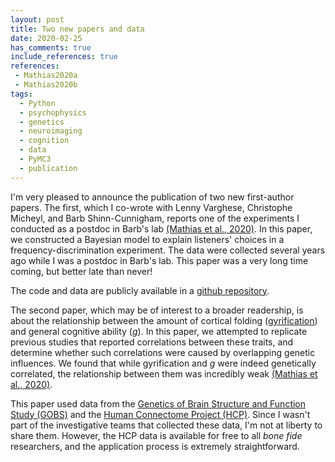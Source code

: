 ```yaml
---
layout: post
title: Two new papers and data
date: 2020-02-25
has_comments: true
include_references: true
references:
 - Mathias2020a
 - Mathias2020b
tags:
  - Python
  - psychophysics
  - genetics
  - neuroimaging
  - cognition
  - data
  - PyMC3
  - publication
---
```


I'm very pleased to announce the publication of two new first-author papers. The first, which I co-wrote with Lenny
Varghese, Christophe Micheyl, and Barb Shinn-Cunnigham, reports one of the experiments I conducted as a postdoc in
Barb's lab [(Mathias et al., 2020)](#Mathias2020a). In this paper, we constructed a Bayesian model to explain listeners'
choices in a frequency-discrimination experiment. The data were collected several years ago while I was a postdoc in
Barb's lab. This paper was a very long time coming, but better late than never!

The code and data are publicly available in a [github repository](https://github.com/sammosummo/PerceptualAnchorsPublic).

The second paper, which may be of interest to a broader readership, is about the relationship between the amount of
cortical folding ([gyrification](https://en.wikipedia.org/wiki/Gyrification)) and general cognitive ability
([*g*](https://en.wikipedia.org/wiki/G_factor_(psychometrics))). In this paper, we attempted to replicate previous
studies that reported correlations between these traits, and determine whether such correlations were caused by
overlapping genetic influences. We found that while gyrification and *g* were indeed genetically correlated, the
relationship between them was incredibly weak [(Mathias et al., 2020)](#Mathias2020b). 

This paper used data from the [Genetics of Brain Structure and Function Study (GOBS)](http://grantome.com/grant/NIH/R01-MH078111-01)
and the [Human Connectome Project (HCP)](http://www.humanconnectomeproject.org/). Since I wasn't part of the
investigative teams that collected these data, I'm not at liberty to share them. However, the HCP data is available for
free to all *bone fide* researchers, and the application process is extremely straightforward.
